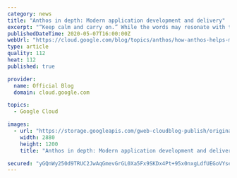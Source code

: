 ```yaml
---
category: news
title: "Anthos in depth: Modern application development and delivery"
excerpt: "“Keep calm and carry on.” While the words may resonate with the public, carrying on with business as usual these days is not an option for most enterprises—especially not application development and delivery teams. And to the 71% of CIOs who recently cited “improved agility and faster time to market”"
publishedDateTime: 2020-05-07T16:00:00Z
webUrl: "https://cloud.google.com/blog/topics/anthos/how-anthos-helps-modernize-application-development/"
type: article
quality: 112
heat: 112
published: true

provider:
  name: Official Blog
  domain: cloud.google.com

topics:
  - Google Cloud

images:
  - url: "https://storage.googleapis.com/gweb-cloudblog-publish/original_images/GCP_Anthos_migrate.jpg"
    width: 2880
    height: 1200
    title: "Anthos in depth: Modern application development and delivery"

secured: "yGQnWy250d9TRUC2JwAqGmevGrGL0Xa5Fx9SKDx4Pt+95x0nxgLdfUEGoVYseOLFNRgioutOrUjMAgXdkWWpSvvBMnmsp7t8HepQSzs2MQp6Be573J5sguBAdjsB503Dog7C1xyXlxNQukcFBlLl8Fuv1fzqxbmjddZvohZJSWvxygjJtxpL83MjAOIrJUidyiFKII7Cy/6Mek6oSgvNQEJUspI4F8lrf+a/6IcSCbBYXU8WmMk0fVcddHa33tq23lqwa3mqq5zNcDcrm8lPSP7esxaov5PpCDf0aVTIpsvPhfu3yOPLl5fkUu2NkFwMDTL2yjRFslBhaHoV3CAeKw==;j8VL2DFXSMTl7SBiI0lZnQ=="
---
```


